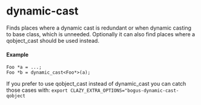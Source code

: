# dynamic-cast

Finds places where a dynamic cast is redundant or when dynamic casting to base class, which is unneeded.
Optionally it can also find places where a qobject_cast should be used instead.

#### Example

    Foo *a = ...;
    Foo *b = dynamic_cast<Foo*>(a);


If you prefer to use qobject_cast instead of dynamic_cast you can catch those cases with:
`export CLAZY_EXTRA_OPTIONS="bogus-dynamic-cast-qobject`
